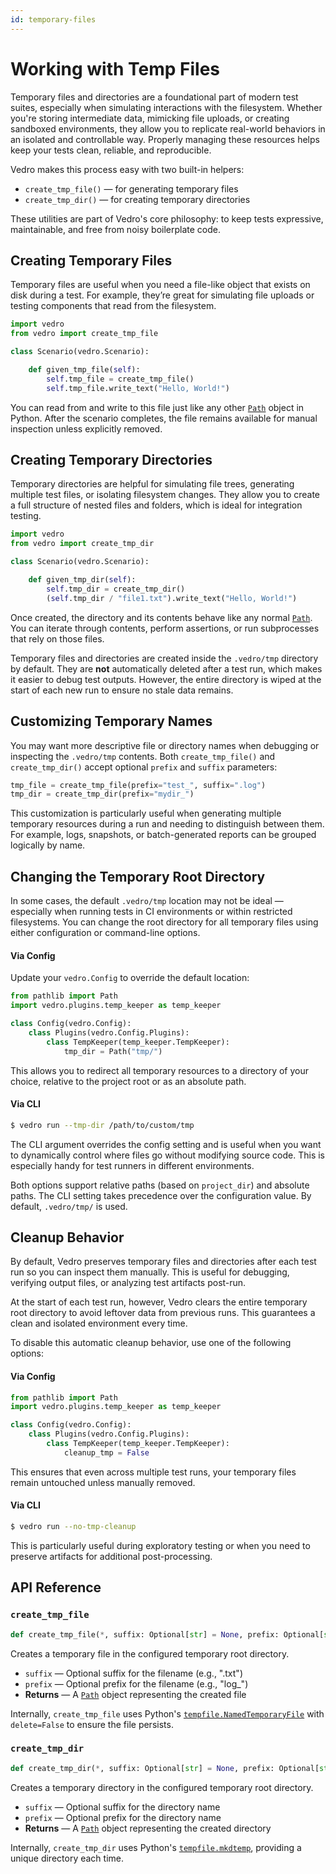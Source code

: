 ```yaml
---
id: temporary-files
---
```


# Working with Temp Files

Temporary files and directories are a foundational part of modern test suites, especially when simulating interactions with the filesystem. Whether you're storing intermediate data, mimicking file uploads, or creating sandboxed environments, they allow you to replicate real-world behaviors in an isolated and controllable way. Properly managing these resources helps keep your tests clean, reliable, and reproducible.

Vedro makes this process easy with two built-in helpers:

- `create_tmp_file()` — for generating temporary files
- `create_tmp_dir()` — for creating temporary directories

These utilities are part of Vedro's core philosophy: to keep tests expressive, maintainable, and free from noisy boilerplate code.

## Creating Temporary Files

Temporary files are useful when you need a file-like object that exists on disk during a test. For example, they’re great for simulating file uploads or testing components that read from the filesystem.

```python
import vedro
from vedro import create_tmp_file

class Scenario(vedro.Scenario):

    def given_tmp_file(self):
        self.tmp_file = create_tmp_file()
        self.tmp_file.write_text("Hello, World!")
```

You can read from and write to this file just like any other [`Path`](https://docs.python.org/3/library/pathlib.html#basic-use) object in Python. After the scenario completes, the file remains available for manual inspection unless explicitly removed.

## Creating Temporary Directories

Temporary directories are helpful for simulating file trees, generating multiple test files, or isolating filesystem changes. They allow you to create a full structure of nested files and folders, which is ideal for integration testing.

```python
import vedro
from vedro import create_tmp_dir

class Scenario(vedro.Scenario):

    def given_tmp_dir(self):
        self.tmp_dir = create_tmp_dir()
        (self.tmp_dir / "file1.txt").write_text("Hello, World!")
```

Once created, the directory and its contents behave like any normal [`Path`](https://docs.python.org/3/library/pathlib.html#basic-use). You can iterate through contents, perform assertions, or run subprocesses that rely on those files.

Temporary files and directories are created inside the `.vedro/tmp` directory by default. They are **not** automatically deleted after a test run, which makes it easier to debug test outputs. However, the entire directory is wiped at the start of each new run to ensure no stale data remains.

## Customizing Temporary Names

You may want more descriptive file or directory names when debugging or inspecting the `.vedro/tmp` contents. Both `create_tmp_file()` and `create_tmp_dir()` accept optional `prefix` and `suffix` parameters:

```python
tmp_file = create_tmp_file(prefix="test_", suffix=".log")
tmp_dir = create_tmp_dir(prefix="mydir_")
```

This customization is particularly useful when generating multiple temporary resources during a run and needing to distinguish between them. For example, logs, snapshots, or batch-generated reports can be grouped logically by name.

## Changing the Temporary Root Directory

In some cases, the default `.vedro/tmp` location may not be ideal — especially when running tests in CI environments or within restricted filesystems. You can change the root directory for all temporary files using either configuration or command-line options.

#### Via Config

Update your `vedro.Config` to override the default location:

```python
from pathlib import Path
import vedro.plugins.temp_keeper as temp_keeper

class Config(vedro.Config):
    class Plugins(vedro.Config.Plugins):
        class TempKeeper(temp_keeper.TempKeeper):
            tmp_dir = Path("tmp/")
```

This allows you to redirect all temporary resources to a directory of your choice, relative to the project root or as an absolute path.

#### Via CLI

```sh
$ vedro run --tmp-dir /path/to/custom/tmp
```

The CLI argument overrides the config setting and is useful when you want to dynamically control where files go without modifying source code. This is especially handy for test runners in different environments.

Both options support relative paths (based on `project_dir`) and absolute paths. The CLI setting takes precedence over the configuration value. By default, `.vedro/tmp/` is used.

## Cleanup Behavior

By default, Vedro preserves temporary files and directories after each test run so you can inspect them manually. This is useful for debugging, verifying output files, or analyzing test artifacts post-run.

At the start of each test run, however, Vedro clears the entire temporary root directory to avoid leftover data from previous runs. This guarantees a clean and isolated environment every time.

To disable this automatic cleanup behavior, use one of the following options:

#### Via Config

```python
from pathlib import Path
import vedro.plugins.temp_keeper as temp_keeper

class Config(vedro.Config):
    class Plugins(vedro.Config.Plugins):
        class TempKeeper(temp_keeper.TempKeeper):
            cleanup_tmp = False
```

This ensures that even across multiple test runs, your temporary files remain untouched unless manually removed.

#### Via CLI

```sh
$ vedro run --no-tmp-cleanup
```

This is particularly useful during exploratory testing or when you need to preserve artifacts for additional post-processing.

## API Reference

### `create_tmp_file`

```python
def create_tmp_file(*, suffix: Optional[str] = None, prefix: Optional[str] = None) -> Path
```

Creates a temporary file in the configured temporary root directory.

- `suffix` — Optional suffix for the filename (e.g., ".txt")
- `prefix` — Optional prefix for the filename (e.g., "log_")
- **Returns** — A [`Path`](https://docs.python.org/3/library/pathlib.html#basic-use) object representing the created file

Internally, `create_tmp_file` uses Python's [`tempfile.NamedTemporaryFile`](https://docs.python.org/3/library/tempfile.html#tempfile.NamedTemporaryFile) with `delete=False` to ensure the file persists.

### `create_tmp_dir`

```python
def create_tmp_dir(*, suffix: Optional[str] = None, prefix: Optional[str] = None) -> Path
```

Creates a temporary directory in the configured temporary root directory.

- `suffix` — Optional suffix for the directory name
- `prefix` — Optional prefix for the directory name
- **Returns** — A [`Path`](https://docs.python.org/3/library/pathlib.html#basic-use) object representing the created directory

Internally, `create_tmp_dir` uses Python's [`tempfile.mkdtemp`](https://docs.python.org/3/library/tempfile.html#tempfile.mkdtemp), providing a unique directory each time.
